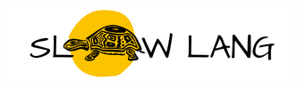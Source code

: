 ![slowlang-logo]

[slowlang-logo]: https://raw.githubusercontent.com/peterKRU/slow-lang-compiler/master/docs/SlowLang_2.jpg "SlowLang Logo"
